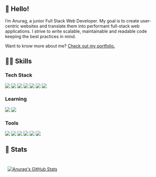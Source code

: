 ## 👋 Hello!

I’m Anurag, a junior Full Stack Web Developer. My goal is to create user-centric websites and translate them into performant full-stack web applications. I strive to write scalable, maintainable and readable code keeping the best practices in mind.

Want to know more about me? [Check out my portfolio.](https://anuragp.dev/)

## 💪🏻 Skills

### Tech Stack

[![](https://img.shields.io/badge/html5-%23E34F26.svg?style=for-the-badge&logo=html5&logoColor=white)](https://developer.mozilla.org/en-US/docs/Web/HTML)
[![](https://img.shields.io/badge/CSS-1572B6?style=for-the-badge&logo=css3&logoColor=white)](https://developer.mozilla.org/en-US/docs/Web/CSS/Reference)
[![](https://img.shields.io/badge/JavaScript-F7DF1E?style=for-the-badge&logo=JavaScript&logoColor=black)](https://developer.mozilla.org/en-US/docs/Web/JavaScript)
[![](https://img.shields.io/badge/Express-000000?style=for-the-badge&logo=Express&logoColor=white)](https://expressjs.com/)
[![](https://img.shields.io/badge/React-20232A?style=for-the-badge&logo=react&logoColor=61DAFB)](https://reactjs.org/)
[![](https://img.shields.io/badge/vite-%23646CFF.svg?style=for-the-badge&logo=vite&logoColor=white)](https://vitejs.dev/)
[![](https://img.shields.io/badge/MongoDB-47A248?style=for-the-badge&logo=MongoDB&logoColor=white)](https://www.mongodb.com/)

### Learning

[![](https://img.shields.io/badge/TypeScript-3178C6?style=for-the-badge&logo=TypeScript&logoColor=white)](https://www.typescriptlang.org/)
[![](https://img.shields.io/badge/Next.js-000000?style=for-the-badge&logo=next.js&logoColor=white)](https://nextjs.org/)

### Tools

[![](https://img.shields.io/badge/git-%23F05033.svg?style=for-the-badge&logo=git&logoColor=white)](https://git-scm.com/)
[![](https://img.shields.io/badge/NPM-CB3837?style=for-the-badge&logo=npm&logoColor=white)](https://www.npmjs.com/)
[![](https://img.shields.io/badge/Jira-0052CC?style=for-the-badge&logo=Jira-Software&logoColor=white)](https://www.atlassian.com/software/jira)
[![](https://img.shields.io/badge/Bitbucket-0052CC?style=for-the-badge&logo=Bitbucket&logoColor=white)](https://bitbucket.org/)
[![](https://img.shields.io/badge/Confluence-0052CC?style=for-the-badge&logo=Confluence&logoColor=white)](https://www.atlassian.com/software/confluence)
[![](https://img.shields.io/badge/AWS-%23FF9900.svg?style=for-the-badge&logo=amazon-aws&logoColor=white)](https://aws.amazon.com/)

## 🧐 Stats

<br>

<a href="https://github.com/apicgg">
  <img align="center" style="margin:0.5rem" src="https://github-readme-stats.vercel.app/api?username=apicgg&hide_border=true&show_icons=true&line_height=28&count_private=true&title_color=ffffff&text_color=c9cacc&icon_color=58a6ff&bg_color=161b22" alt="Anurag's GitHub Stats" />
</a>
